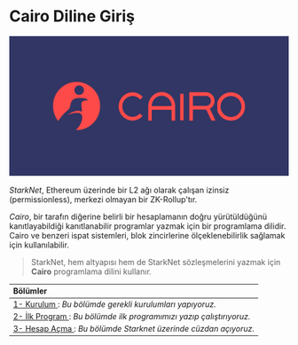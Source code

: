 
# Cairo Diline Giriş

![My Image](cairo_logo.png)

*StarkNet*, Ethereum üzerinde bir L2 ağı olarak çalışan izinsiz (permissionless), merkezi olmayan bir ZK-Rollup'tır.

*Cairo*, bir tarafın diğerine belirli bir hesaplamanın doğru yürütüldüğünü kanıtlayabildiği kanıtlanabilir programlar yazmak için bir programlama dilidir. Cairo ve benzeri ispat sistemleri, blok zincirlerine ölçeklenebilirlik sağlamak için kullanılabilir.

> StarkNet, hem altyapısı hem de StarkNet sözleşmelerini yazmak için **Cairo** programlama dilini kullanır.


| Bölümler|
| :------------ |
|[1- Kurulum ](1_Installation.md): *Bu bölümde gerekli kurulumları yapıyoruz.*|
|[2- İlk Program ](2_Program.md) : *Bu bölümde ilk programımızı yazıp çalıştırıyoruz.*|
|[3- Hesap Açma ](3_Account.md) : *Bu bölümde Starknet üzerinde cüzdan açıyoruz.*|
